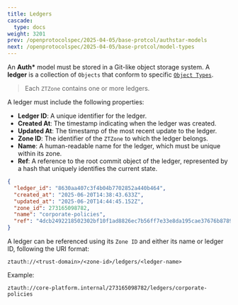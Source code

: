```yaml
---
title: Ledgers
cascade:
  type: docs
weight: 3201
prev: /openprotocolspec/2025-04-05/base-protcol/authstar-models
next: /openprotocolspec/2025-04-05/base-protcol/model-types
---
```


An **Auth\*** model must be stored in a Git-like object storage system. A **ledger** is a collection of `Objects` that conform to specific [`Object Types`](/openprotocolspec/2025-04-05/base-protcol/authstar-models/object-types/).

> Each `ZTZone` contains one or more ledgers.

A ledger must include the following properties:

- **Ledger ID**: A unique identifier for the ledger.
- **Created At**: The timestamp indicating when the ledger was created.
- **Updated At**: The timestamp of the most recent update to the ledger.
- **Zone ID**: The identifier of the `ZTZone` to which the ledger belongs.
- **Name**: A human-readable name for the ledger, which must be unique within its zone.
- **Ref**: A reference to the root commit object of the ledger, represented by a hash that uniquely identifies the current state.

```json
{
  "ledger_id": "8630aa407c3f4b04b7702852a440b464",
  "created_at": "2025-06-20T14:38:43.633Z",
  "updated_at": "2025-06-20T14:44:45.152Z",
  "zone_id": 273165098782,
  "name": "corporate-policies",
  "ref": "4dcb2492218502302bf10f1ad8826ec7b56ff7e33e8da195cae37676b8789e4b"
}
```

A ledger can be referenced using its `Zone ID` and either its name or ledger ID, following the URI format:

```plaintext
ztauth://<trust-domain>/<zone-id>/ledgers/<ledger-name>
```

Example:

```plaintext
ztauth://core-platform.internal/273165098782/ledgers/corporate-policies
```
